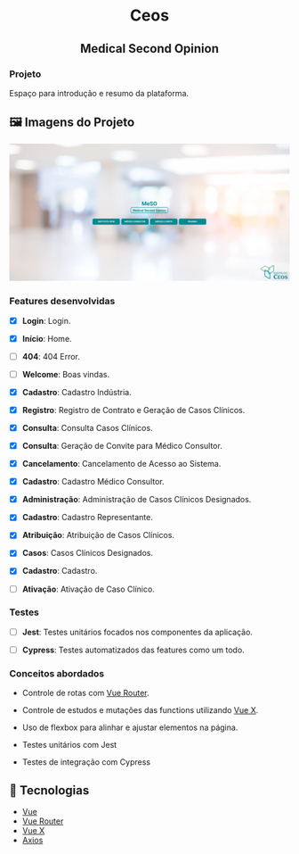<!-- Title -->
<h1 align="center"> Ceos  </h1>

<!-- Subtitle -->
<h2 align="center"> Medical Second Opinion </h2>

### Projeto

Espaço para introdução e resumo da plataforma.

## 🖼️ Imagens do Projeto
<div align="center">
  <img src="./src/assets/screenshot-login.png">
</div>

### Features desenvolvidas

- [x] **Login**: Login.

- [x] **Início**: Home.

- [ ] **404**: 404 Error.

- [ ] **Welcome**: Boas vindas.

<!-- Instituto Ceos -->

- [x] **Cadastro**: Cadastro Indústria.

- [x] **Registro**: Registro de Contrato e Geração de Casos Clínicos.

- [x] **Consulta**: Consulta Casos Clínicos.

- [x] **Consulta**: Geração de Convite para Médico Consultor.

- [x] **Cancelamento**: Cancelamento de Acesso ao Sistema.

<!-- Médico Consultor -->

- [x] **Cadastro**: Cadastro Médico Consultor.

- [x] **Administração**: Administração de Casos Clínicos Designados.

<!-- Patrocinador -->

- [x] **Cadastro**: Cadastro Representante.

- [x] **Atribuição**: Atribuição de Casos Clínicos.

- [x] **Casos**: Casos Clínicos Designados.

<!-- Médico Cliente -->

- [x] **Cadastro**: Cadastro. 

- [ ] **Ativação**: Ativação de Caso Clínico. 


### Testes

- [ ] **Jest**: Testes unitários focados nos componentes da aplicação.
  
- [ ] **Cypress**: Testes automatizados das features como um todo.

### Conceitos abordados

- Controle de rotas com [Vue Router](https://router.vuejs.org/).

- Controle de estudos e mutações das functions utilizando [Vue X](https://vuex.vuejs.org/).

- Uso de flexbox para alinhar e ajustar elementos na página.

- Testes unitários com Jest

- Testes de integração com Cypress

## :rocket: Tecnologias

-  [Vue](https://vuejs.org/guide/introduction.html)
-  [Vue Router](https://router.vuejs.org/)
-  [Vue X](https://vuex.vuejs.org/)
-  [Axios](https://github.com/axios/axios)
